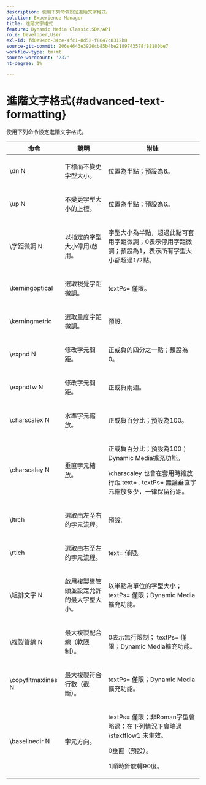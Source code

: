 ```yaml
---
description: 使用下列命令設定進階文字格式。
solution: Experience Manager
title: 進階文字格式
feature: Dynamic Media Classic,SDK/API
role: Developer,User
exl-id: fd0e94dc-34ce-4fc1-8d52-f8647c8312b8
source-git-commit: 206e4643e3926cb85b4be2189743578f88180be7
workflow-type: tm+mt
source-wordcount: '237'
ht-degree: 1%

---
```


# 進階文字格式{#advanced-text-formatting}

使用下列命令設定進階文字格式。

<table id="table_43B2EB887C0F471BB60C23B570E7D3D2"> 
 <thead> 
  <tr> 
   <th class="entry"> 命令 </th> 
   <th class="entry"> 說明 </th> 
   <th class="entry"> 附註 </th> 
  </tr> 
 </thead>
 <tbody> 
  <tr> 
   <td> <span class="codeph"> \dn <span class="varname"> N </span> </span> </td> 
   <td> <p>下標而不變更字型大小。 </p> </td> 
   <td> <p>位置為半點；預設為6。 </p> </td> 
  </tr> 
  <tr> 
   <td> <span class="codeph"> \up <span class="varname"> N </span> </span> </td> 
   <td> <p>不變更字型大小的上標。 </p> </td> 
   <td> <p>位置為半點；預設為6。 </p> </td> 
  </tr> 
  <tr> 
   <td> <span class="codeph"> \字距微調 <span class="varname"> N </span> </span> </td> 
   <td> <p>以指定的字型大小停用/啟用。 </p> </td> 
   <td> <p>字型大小為半點，超過此點可套用字距微調；0表示停用字距微調；預設為1，表示所有字型大小都超過1/2點。 </p> </td> 
  </tr> 
  <tr> 
   <td> <span class="codeph"> \kerningoptical </span> </td> 
   <td> <p>選取視覺字距微調。 </p> </td> 
   <td> <p> <span class="codeph"> textPs= </span> 僅限。 </p> </td> 
  </tr> 
  <tr> 
   <td> <span class="codeph"> \kerningmetric </span> </td> 
   <td> <p>選取量度字距微調。 </p> </td> 
   <td> <p>預設. </p> </td> 
  </tr> 
  <tr> 
   <td> <span class="codeph"> \expnd <span class="varname"> N </span> </span> </td> 
   <td> <p>修改字元間距。 </p> </td> 
   <td> <p>正或負的四分之一點；預設為0。 </p> </td> 
  </tr> 
  <tr> 
   <td> <span class="codeph"> \expndtw <span class="varname"> N </span> </span> </td> 
   <td> <p>修改字元間距。 </p> </td> 
   <td> <p>正或負兩週。 </p> </td> 
  </tr> 
  <tr> 
   <td> <span class="codeph"> \charscalex <span class="varname"> N </span> </span> </td> 
   <td> <p>水準字元縮放。 </p> </td> 
   <td> <p>正或負百分比；預設為100。 </p> </td> 
  </tr> 
  <tr> 
   <td> <span class="codeph"> \charscaley <span class="varname"> N </span> </span> </td> 
   <td> <p>垂直字元縮放。 </p> </td> 
   <td> <p>正或負百分比；預設為100；Dynamic Media擴充功能。 </p> <p> <span class="codeph"> \charscaley </span> 也會在套用時縮放行距 <span class="codeph"> text= </span>. <span class="codeph"> textPs= </span> 無論垂直字元縮放多少，一律保留行距。 </p> </td> 
  </tr> 
  <tr> 
   <td> <span class="codeph"> \ltrch </span> </td> 
   <td> <p>選取由左至右的字元流程。 </p> </td> 
   <td> <p>預設. </p> </td> 
  </tr> 
  <tr> 
   <td> <span class="codeph"> \rtlch </span> </td> 
   <td> <p>選取由右至左的字元流程。 </p> </td> 
   <td> <p> <span class="codeph"> text= </span> 僅限。 </p> </td> 
  </tr> 
  <tr> 
   <td> <span class="codeph"> \組排文字 <span class="varname"> N </span> </span> </td> 
   <td> <p>啟用複製彎管頭並設定允許的最大字型大小。 </p> </td> 
   <td> <p>以半點為單位的字型大小； <span class="codeph"> textPs= </span> 僅限；Dynamic Media擴充功能。 </p> </td> 
  </tr> 
  <tr> 
   <td> <span class="codeph"> \複製管線 <span class="varname"> N </span> </span> </td> 
   <td> <p>最大複製配合線（軟限制）。 </p> </td> 
   <td> <p>0表示無行限制； <span class="codeph"> textPs= </span> 僅限；Dynamic Media擴充功能。 </p> </td> 
  </tr> 
  <tr> 
   <td> <span class="codeph"> \copyfitmaxlines <span class="varname"> N </span> </span> </td> 
   <td> <p>最大複製符合行數（截斷）。 </p> </td> 
   <td> <p> <span class="codeph"> textPs= </span> 僅限；Dynamic Media擴充功能。 </p> </td> 
  </tr> 
  <tr> 
   <td> <span class="codeph"> \baselinedir <span class="varname"> N </span> </span> </td> 
   <td> <p>字元方向。 </p> </td> 
   <td> <p> <span class="codeph"> textPs= </span> 僅限；非Roman字型會略過；在下列情況下會略過 <span class="codeph"> \stextflow1 </span> 未生效。 </p> <p>0垂直（預設）。 </p> <p>1順時針旋轉90度。 </p> </td> 
  </tr> 
 </tbody> 
</table>
